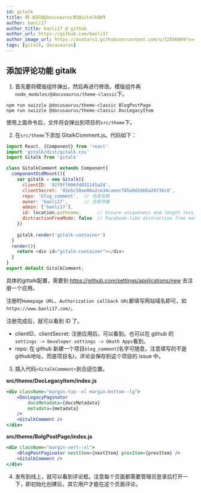 ```yaml
---
id: gitalk
title: 转-如何给Docusaurus添加Gitalk插件
author: banli17
author_title: banli17 @ github
author_url: https://github.com/banli17
author_image_url: https://avatars1.githubusercontent.com/u/12556069?s=400&u=8a4637a78664eaf5580e1ef4ec1faa4424d9060a&v=4
tags: [gitalk, docusaurus]
---
```


## 添加评论功能 gitalk

1. 首先要将模版组件弹出，然后再进行修改。模版组件再`node_modules/@docusaurus/theme-classic`下。


```
npm run swizzle @docusaurus/theme-classic BlogPostPage
npm run swizzle @docusaurus/theme-classic DocLegacyItem
```
<!--truncate-->

使用上面命令后，文件将会弹出到项目的`src/theme`下。

2. 在`src/theme`下添加 GitalkComment.js。代码如下：

```js
import React, {Component} from 'react'
import 'gitalk/dist/gitalk.css'
import Gitalk from 'gitalk'

class GitalkComment extends Component{
  componentDidMount(){
    var gitalk = new Gitalk({
      clientID: '92f9ff606fd031145a24',
      clientSecret: '92e5c59ae06a2ce34caeecf85a9d1666a20f36c0',
      repo: 'blog_comment',  // 仓库名称
      owner: 'banli17',      // 仓库作者
      admin: ['banli17'],
      id: location.pathname,      // Ensure uniqueness and length less than 50
      distractionFreeMode: false  // Facebook-like distraction free mode
    })
    
    gitalk.render('gitalk-container')
  }
  render(){
    return <div id="gitalk-container"></div>
  }
}
export default GitalkComment;
```

具体的gittalk配置，需要到 https://github.com/settings/applications/new 去注册一个应用。

注册时`Homepage URL`、`Authorization callback URL`都填写网站域名即可，如`https://www.banli17.com/`。

注册完成后，就可以看到 ID 了。

- clientID、clientSecret: 注册应用后，可以看到。也可以在 github 的`settings -> Developer settings -> OAuth Apps`看到。
- repo: 在 github 新建一个项目`blog_comment`(名字可随意，注意填写的不是github地址，而是项目名)，评论会保存到这个项目的 issue 中。

3. 插入代码`<GitalkComment>`到合适位置。

**src/theme/DocLegacyItem/index.js**

```jsx
<div className="margin-top--xl margin-bottom--lg">
    <DocLegacyPaginator
        docsMetadata={docsMetadata}
        metadata={metadata}
    />
    <GitalkComment />   
</div>
```

**src/theme/BolgPostPage/index.js**

```jsx
<div className="margin-vert--xl">
    <BlogPostPaginator nextItem={nextItem} prevItem={prevItem} />
    <GitalkComment />
</div>
```

4. 发布到线上，就可以看到评论框。注意每个页面都需要管理员登录后打开一下，即初始化创建后，其它用户才能在这个页面评论。